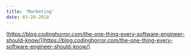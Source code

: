 ```yaml
---
title: 'Marketing'
date: 03-28-2018
---
```


[https://blog.codinghorror.com/the-one-thing-every-software-engineer-should-know/](https://blog.codinghorror.com/the-one-thing-every-software-engineer-should-know/)